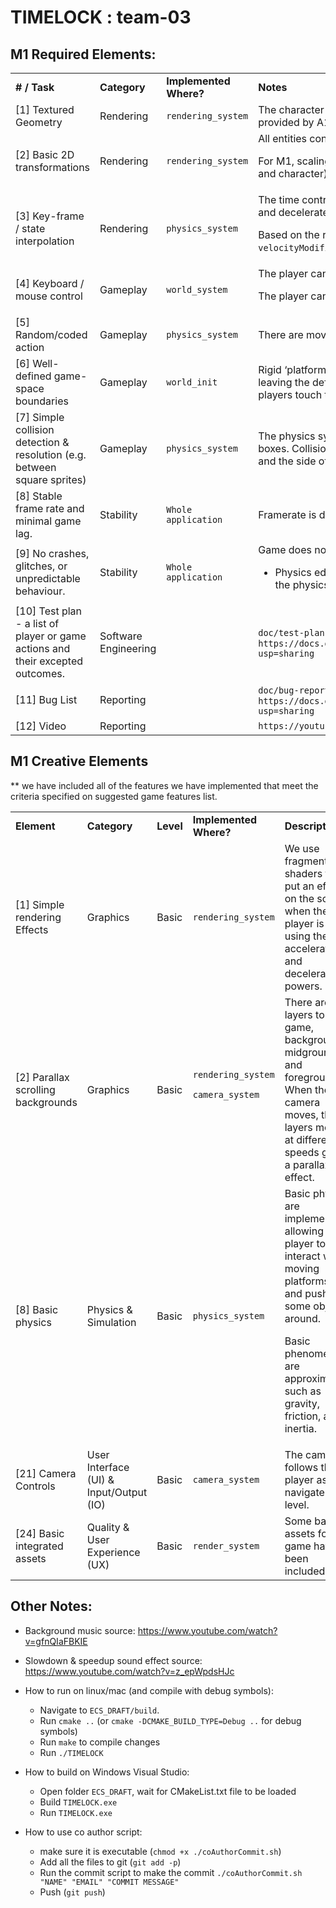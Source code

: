 # TIMELOCK : team-03

## M1 Required Elements:
<table>
  <tr>
   <td><strong># / Task</strong>
   </td>
   <td><strong>Category</strong>
   </td>
   <td><strong>Implemented Where?</strong>
   </td>
   <td><strong>Notes</strong>
   </td>
  </tr>
  <tr>
   <td>[1] Textured Geometry
   </td>
   <td>Rendering
   </td>
   <td><code>rendering_system</code>
   </td>
   <td>The character and background layers are sprites which have been textured (using the template provided by A1) 
   </td>
  </tr>
  <tr>
   <td>[2] Basic 2D transformations
   </td>
   <td>Rendering
   </td>
   <td><code>rendering_system</code>
   </td>
   <td>All entities contain a motion component which specifies scale, angle, and position factors. 
<p>
For M1, scaling factors (used for background images) and position factors (for moving platforms and character) are passed to transformation matrices to correctly scale and translate entities. 
   </td>
  </tr>
  <tr>
   <td>[3] Key-frame / state interpolation
   </td>
   <td>Rendering
   </td>
   <td><code>physics_system </code>
   </td>
   <td>The time control systems use linear interpolation to smoothly transition between accelerated and decelerated states.
<p>
Based on the required transition between time control states, we interpolate the <code>velocityModifier</code> so that it smoothly transitions over a short period of time.
   </td>
  </tr>
  <tr>
   <td>[4] Keyboard / mouse control
   </td>
   <td>Gameplay
   </td>
   <td><code>world_system</code>
   </td>
   <td>The player can move left/right using the <strong>arrow keys</strong> and jump with the <strong>up arrow</strong>.
<p>
The player can activate time accelerate with <strong>Q</strong>, and time decelerate with <strong>W</strong>.
   </td>
  </tr>
  <tr>
   <td>[5] Random/coded action
   </td>
   <td>Gameplay
   </td>
   <td><code>physics_system</code>
   </td>
   <td>There are moving platforms that follow a predefined path.
   </td>
  </tr>
  <tr>
   <td>[6] Well-defined game-space boundaries
   </td>
   <td>Gameplay
   </td>
   <td><code>world_init</code>
   </td>
   <td>Rigid ‘platforms’ are used to create a box around the world space. This prevents the player from leaving the defined play space, while letting us easily scale levels to any dimension we need. If players touch this boundary, the level is reset.
   </td>
  </tr>
  <tr>
   <td>[7]  Simple collision detection & resolution (e.g. between square sprites)
   </td>
   <td>Gameplay
   </td>
   <td><code>physics_system </code>
   </td>
   <td>The physics system handles basic collisions between physics objects with square bounding boxes. Collisions are detected with AABB and handled based on the types of objects colliding and the side of the collision. 
   </td>
  </tr>
  <tr>
   <td>[8]  Stable frame rate and minimal game lag.
   </td>
   <td>Stability
   </td>
   <td><code>Whole application</code>
   </td>
   <td>Framerate is decent, though some systems (physics + rendering) might be a little inefficient.
   </td>
  </tr>
  <tr>
   <td>[9] No crashes, glitches, or unpredictable behaviour.
   </td>
   <td>Stability
   </td>
   <td><code>Whole application</code>
   </td>
   <td>Game does not crash under normal gameplay. Systems are working as expected.
<ul>

<li>Physics edge cases can feel a little weird, but this is not unexpected, rather just a result of the physics implementation.</li>
</ul>
   </td>
  </tr>
  <tr>
   <td>[10] Test plan - a list of player or game actions and their excepted outcomes.
   </td>
   <td>Software Engineering
   </td>

   </td>
   <td>
   <td><code>doc/test-plan.docx</code>, or <code>https://docs.google.com/document/d/13LJrqoD_sT1gskjJNIik9PtfUHwcw2Ep8w6D4uNXUX4/edit?usp=sharing</code>
   </td>
  </tr>
  <tr>
   <td>[11] Bug List
   </td>
   <td>Reporting
   </td>
   </td>
   <td>
    <td><code>doc/bug-report.xlsx</code>, or <code>https://docs.google.com/spreadsheets/d/14reigVHCiUrnIVMnTQdUnz6nX_JFBuTTT_pZXGZ06WA/edit?usp=sharing</code>
   </td>
  </tr>
  <tr>
   <td>[12] Video
   </td>
   <td>Reporting
   </td>
   </td>
   <td>
      <td><code>https://youtu.be/fAzMrG63NGU</code>
   </td>
  </tr>
</table>



## M1 Creative Elements

** we have included all of the features we have implemented that meet the criteria specified on suggested game features list.


<table>
  <tr>
   <td><strong>Element</strong>
   </td>
   <td><strong>Category</strong>
   </td>
   <td><strong>Level</strong>
   </td>
   <td><strong>Implemented Where? </strong>
   </td>
   <td><strong>Description</strong>
   </td>
  </tr>
  <tr>
   <td>[1] Simple rendering Effects
   </td>
   <td>Graphics
   </td>
   <td>Basic
   </td>
   <td><code>rendering_system</code>
   </td>
   <td>We use fragment shaders to put an effect on the screen when the player is using the time accelerate and decelerate powers.
   </td>
  </tr>
  <tr>
   <td>[2] Parallax scrolling backgrounds
   </td>
   <td>Graphics
   </td>
   <td>Basic
   </td>
   <td><code>rendering_system</code>
<p>
<code>camera_system</code>
   </td>
   <td>There are 3 layers to the game, background, midground, and foreground. When the camera moves, these layers move at different speeds giving a parallax effect.
   </td>
  </tr>
  <tr>
   <td>[8] Basic physics
   </td>
   <td>Physics & Simulation
   </td>
   <td>Basic
   </td>
   <td><code>physics_system </code>
   </td>
   <td>Basic physics are implemented, allowing a player to interact with moving platforms, and push some objects around.
<p>
Basic phenomena are approximated, such as gravity, friction, and inertia.
   </td>
  </tr>
  <tr>
   <td>[21] Camera Controls
   </td>
   <td>User Interface (UI) & Input/Output (IO)
   </td>
   <td>Basic
   </td>
   <td><code>camera_system</code>
   </td>
   <td>The camera follows the player as they navigate the level. 
   </td>
  </tr>
  <tr>
   <td>[24] Basic integrated assets
   </td>
   <td>Quality & User Experience (UX)
   </td>
   <td>Basic
   </td>
   <td><code>render_system</code>
   </td>
   <td>Some basic assets for the game have been included!
   </td>
  </tr>
</table>


## Other Notes:
- Background music source: https://www.youtube.com/watch?v=gfnQIaFBKIE
- Slowdown & speedup sound effect source: https://www.youtube.com/watch?v=z_epWpdsHJc
- How to run on linux/mac (and compile with debug symbols):
  - Navigate to `ECS_DRAFT/build`.
  - Run `cmake ..` (or `cmake -DCMAKE_BUILD_TYPE=Debug ..` for debug symbols)
  - Run `make` to compile changes
  - Run `./TIMELOCK`

- How to build on Windows Visual Studio:
  - Open folder `ECS_DRAFT`, wait for CMakeList.txt file to be loaded
  - Build `TIMELOCK.exe`
  - Run `TIMELOCK.exe`
 
- How to use co author script:
    - make sure it is executable (`chmod +x ./coAuthorCommit.sh`)
    - Add all the files to git (`git add -p`)
    - Run the commit script to make the commit `./coAuthorCommit.sh "NAME" "EMAIL" "COMMIT MESSAGE"`
    - Push (`git push`)
